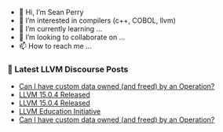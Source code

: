 - 👋 Hi, I’m Sean Perry
- 👀 I’m interested in compilers (c++, COBOL, llvm)
- 🌱 I’m currently learning ...
- 💞️ I’m looking to collaborate on ...
- 📫 How to reach me ...

<!---
s66perry/s66perry is a ✨ special ✨ repository because its `README.md` (this file) appears on your GitHub profile.
You can click the Preview link to take a look at your changes.
--->
### 📕 Latest LLVM Discourse Posts

<!-- DISCOURSE-LLVM:START -->
- [Can I have custom data owned &lpar;and freed&rpar; by an Operation?](https://discourse.llvm.org/t/can-i-have-custom-data-owned-and-freed-by-an-operation/65270#post_6)
- [LLVM 15.0.4 Released](https://discourse.llvm.org/t/llvm-15-0-4-released/66337#post_7)
- [LLVM 15.0.4 Released](https://discourse.llvm.org/t/llvm-15-0-4-released/66337#post_6)
- [LLVM Education Initiative](https://discourse.llvm.org/t/llvm-education-initiative/66400#post_9)
- [Can I have custom data owned &lpar;and freed&rpar; by an Operation?](https://discourse.llvm.org/t/can-i-have-custom-data-owned-and-freed-by-an-operation/65270#post_5)
<!-- DISCOURSE-LLVM:END -->
